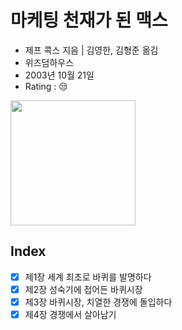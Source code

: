 # 마케팅 천재가 된 맥스

* 제프 콕스 지음 | 김영한, 김형준 옮김
* 위즈덤하우스
* 2003년 10월 21일
* Rating : :unamused:

<img src="http://image.yes24.com/momo/TopCate11/MidCate01/1000087.jpg" width="200"/>

## Index

- [x] 제1장 세계 최초로 바퀴를 발명하다
- [x] 제2장 성숙기에 접어든 바퀴시장
- [x] 제3장 바퀴시장, 치열한 경쟁에 돌입하다
- [x] 제4장 경쟁에서 살아남기
